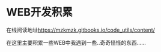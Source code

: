 WEB开发积累
=======

在线阅读地址<https://mzkmzk.gitbooks.io/code_utils/content/>

在这里主要积累一些WEB中我遇到一些..奇奇怪怪的东西......


